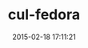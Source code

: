 ---
layout: post
title:  "cul-fedora"
repo:   "tastyhat/cul-fedora"
date:   2015-02-18 17:11:21
gemurl: http://github.com/tastyhat/cul-fedora
---